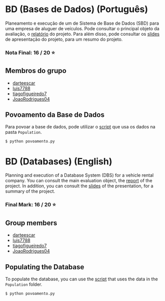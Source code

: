 # BD (Bases de Dados) (Português)
Planeamento e execução de um de Sistema de Base de Dados (SBD) para uma empresa de aluguer de veículos. Pode consultar o principal objeto da avaliação, o [relatório](Relatorio-BD-Final.pdf) do projeto. Para além disso, pode consultar os [slides](slides.pdf) de apresentação do projeto, para um resumo do projeto.

### Nota Final: 16 / 20 ⭐️

## Membros do grupo

* [darteescar](https://github.com/darteescar)
* [luis7788](https://github.com/luis7788)
* [tiagofigueiredo7](https://github.com/tiagofigueiredo7)
* [JoaoRodrigues04](https://github.com/JoaoRodrigues04)

## Povoamento da Base de Dados
Para povoar a base de dados, pode utilizar o [script](povoamento.py) que usa os dados na pasta `Population`.

```console
$ python povoamento.py
```

# BD (Databases) (English)
Planning and execution of a Database System (DBS) for a vehicle rental company. You can consult the main evaluation object, the [report](Relatorio-BD-Final.pdf) of the project. In addition, you can consult the [slides](slides.pdf) of the presentation, for a summary of the project.

### Final Mark: 16 / 20 ⭐️

## Group members

* [darteescar](https://github.com/darteescar)
* [luis7788](https://github.com/luis7788)
* [tiagofigueiredo7](https://github.com/tiagofigueiredo7)
* [JoaoRodrigues04](https://github.com/JoaoRodrigues04)

## Populating the Database
To populate the database, you can use the [script](povoamento.py) that uses the data in the `Population` folder.

```console
$ python povoamento.py
```
